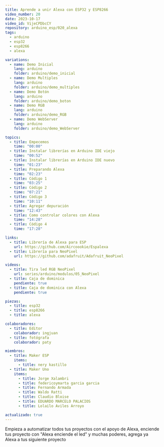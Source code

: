 ```yaml
---
title: Aprende a unir Alexa con ESP32 y ESP8266
video_number: 20
date: 2023-10-17
video_id: VijeCPDbcCY
repository: arduino_esp/020_alexa
tags:
  - arduino
  - esp32
  - esp8266
  - alexa

variations:
  - name: Demo Inicial
    lang: arduino
    folder: arduino/demo_inicial
  - name: Demo Multiples
    lang: arduino
    folder: arduino/demo_multiples
  - name: Demo Botón
    lang: arduino
    folder: arduino/demo_boton
  - name: Demo RGB
    lang: arduino
    folder: arduino/demo_RGB
  - name: Demo WebServer
    lang: arduino
    folder: arduino/demo_WebServer

topics:
  - title: Empecemos
    time: "00:00"
  - title: Instalar librerías en Arduino IDE viejo
    time: "00:52"
  - title: Instalar librerías en Arduino IDE nuevo
    time: "01:23"
  - title: Preparando Alexa
    time: "02:23"
  - title: Código 1
    time: "03:25"
  - title: Código 2
    time: "07:21"
  - title: Código 3
    time: "10:11"
  - title: Agregar depuración
    time: "12:43"
  - title: Como controlar colores con Alexa
    time: "14:28"
  - title: Código 4
    time: "17:28"

links:
  - title: Librería de Alexa para ESP
    url: https://github.com/Aircoookie/Espalexa
  - title: Librería para NeoPixel
    url: https://github.com/adafruit/Adafruit_NeoPixel

videos:
  - title: Tira led RGB NeoPixel
    url: series/arduino/modulos/05_NeoPixel
  - title: Caja de dominica
    pendiente: true
  - title: Caja de dominica con Alexa
    pendiente: true

piezas:
  - title: esp32
  - title: esp8266
  - title: alexa

colaboradores:
  - title: Editor
    colaborador: ingjuan
  - title: fotógrafa
    colaborador: paty

miembros:
  - title: Maker ESP
    items:
      - title: nery kastillo
  - title: Maker Uno
    items:
      - title: Jorge Xalambri
      - title: federicoymarta garcia garcia
      - title: Fernando Armada
      - title: Waldo Ratti
      - title: Claudio Bloise
      - title: EDUARDO MARCELO PALACIOS
      - title: Lolailo Aviles Arroyo

actualizado: true
---
```


Empieza a automatizar todos tus proyectos con el apoyo de Alexa, enciende tus proyecto con "Alexa enciende el led" y muchas poderes, agrega ya Alexa a tus siguiente proyecto
